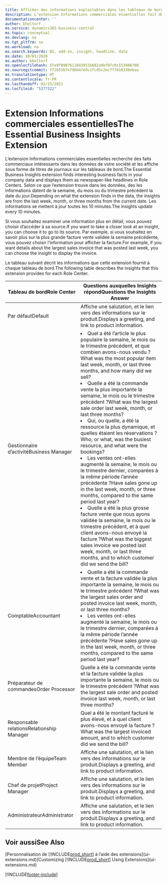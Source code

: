 ```yaml
---
title: Afficher des informations exploitables dans les tableaux de bord | Microsoft Docs
description: L’extension Informations commerciales essentielles fait défiler une série d’informations commerciales sur les tableaux de bord.
documentationcenter: ''
author: bholtorf
ms.service: dynamics365-business-central
ms.topic: conceptual
ms.devlang: na
ms.tgt_pltfrm: na
ms.workload: na
ms.search.keywords: BI, add-in, insight, headline, data
ms.date: 10/01/2020
ms.author: bholtorf
ms.openlocfilehash: 5fe9f0907611843951b682a9bf07c0c153486700
ms.sourcegitcommit: ff2b55b7e790447e0c1fcd5c2ec7f7610338ebaa
ms.translationtype: HT
ms.contentlocale: fr-FR
ms.lasthandoff: 02/15/2021
ms.locfileid: "5377322"
---
```

# <a name="the-essential-business-insights-extension"></a><span data-ttu-id="38fe5-103">Extension Informations commerciales essentielles</span><span class="sxs-lookup"><span data-stu-id="38fe5-103">The Essential Business Insights Extension</span></span>
<span data-ttu-id="38fe5-104">L’extension Informations commerciales essentielles recherche des faits commerciaux intéressants dans les données de votre société et les affiche sous forme de titres de journaux sur les tableaux de bord.</span><span class="sxs-lookup"><span data-stu-id="38fe5-104">The Essential Business Insights extension finds interesting business facts in your company data and displays them as newspaper-like headlines in Role Centers.</span></span> <span data-ttu-id="38fe5-105">Selon ce que l’extension trouve dans les données, des les informations datent de la semaine, du mois ou du trimestre précédent la date du jour.</span><span class="sxs-lookup"><span data-stu-id="38fe5-105">Depending on what the extension finds in the data, the insights are from the last week, month, or three months from the current date.</span></span> <span data-ttu-id="38fe5-106">Les informations se mettent à jour toutes les 10 minutes.</span><span class="sxs-lookup"><span data-stu-id="38fe5-106">The insights update every 10 minutes.</span></span>  

<span data-ttu-id="38fe5-107">Si vous souhaitez examiner une information plus en détail, vous pouvez choisir d’accéder à sa source.</span><span class="sxs-lookup"><span data-stu-id="38fe5-107">If you want to take a closer look at an insight, you can choose it to go to its source.</span></span> <span data-ttu-id="38fe5-108">Par exemple, si vous souhaitez en savoir plus sur la plus grande facture vente validée la semaine précédente, vous pouvez choisir l’information pour afficher la facture.</span><span class="sxs-lookup"><span data-stu-id="38fe5-108">For example, if you want details about the largest sales invoice that was posted last week, you can choose the insight to display the invoice.</span></span>

<span data-ttu-id="38fe5-109">Le tableau suivant décrit les informations que cette extension fournit à chaque tableau de bord.</span><span class="sxs-lookup"><span data-stu-id="38fe5-109">The following table describes the insights that this extension provides for each Role Center.</span></span>

|<span data-ttu-id="38fe5-110">Tableau de bord</span><span class="sxs-lookup"><span data-stu-id="38fe5-110">Role Center</span></span>|<span data-ttu-id="38fe5-111">Questions auxquelles Insights répond</span><span class="sxs-lookup"><span data-stu-id="38fe5-111">Questions the Insights Answer</span></span>|
|----|-----|
|<span data-ttu-id="38fe5-112">Par défaut</span><span class="sxs-lookup"><span data-stu-id="38fe5-112">Default</span></span>|<span data-ttu-id="38fe5-113">Affiche une salutation, et le lien vers des informations sur le produit.</span><span class="sxs-lookup"><span data-stu-id="38fe5-113">Displays a greeting, and link to product information.</span></span>|
|<span data-ttu-id="38fe5-114">Gestionnaire d’activité</span><span class="sxs-lookup"><span data-stu-id="38fe5-114">Business Manager</span></span>|<li> <span data-ttu-id="38fe5-115">Quel a été l’article le plus populaire la semaine, le mois ou le trimestre précédent, et que combien avons-nous vendu ?</span><span class="sxs-lookup"><span data-stu-id="38fe5-115">What was the most popular item last week, month, or last three months, and how many did we sell?</span></span><br><li> <span data-ttu-id="38fe5-116">Quelle a été la commande vente la plus importante la semaine, le mois ou le trimestre précédent ?</span><span class="sxs-lookup"><span data-stu-id="38fe5-116">What was the largest sale order last week, month, or last three months?</span></span><br><li> <span data-ttu-id="38fe5-117">Qui, ou quelle, a été la ressource la plus dynamique, et quelles étaient les réservations ?</span><span class="sxs-lookup"><span data-stu-id="38fe5-117">Who, or what, was the busiest resource, and what were the bookings?</span></span><br><li> <span data-ttu-id="38fe5-118">Les ventes ont-elles augmenté la semaine, le mois ou le trimestre dernier, comparées à la même période l’année précédente ?</span><span class="sxs-lookup"><span data-stu-id="38fe5-118">Have sales gone up in the last week, month, or three months, compared to the same period last year?</span></span><br><li> <span data-ttu-id="38fe5-119">Quelle a été la plus grosse facture vente que nous ayons validée la semaine, le mois ou le trimestre précédent, et à quel client avons-nous envoyé la facture ?</span><span class="sxs-lookup"><span data-stu-id="38fe5-119">What was the biggest sales invoice we posted last week, month, or last three months, and to which customer did we send the bill?</span></span></li> |
|<span data-ttu-id="38fe5-120">Comptable</span><span class="sxs-lookup"><span data-stu-id="38fe5-120">Accountant</span></span>|<li> <span data-ttu-id="38fe5-121">Quelle a été la commande vente et la facture validée la plus importante la semaine, le mois ou le trimestre précédent ?</span><span class="sxs-lookup"><span data-stu-id="38fe5-121">What was the largest sales order and posted invoice last week, month, or last three months?</span></span><br><li> <span data-ttu-id="38fe5-122">Les ventes ont-elles augmenté la semaine, le mois ou le trimestre dernier, comparées à la même période l’année précédente ?</span><span class="sxs-lookup"><span data-stu-id="38fe5-122">Have sales gone up in the last week, month, or three months, compared to the same period last year?</span></span> |
|<span data-ttu-id="38fe5-123">Préparateur de commandes</span><span class="sxs-lookup"><span data-stu-id="38fe5-123">Order Processor</span></span>| <span data-ttu-id="38fe5-124">Quelle a été la commande vente et la facture validée la plus importante la semaine, le mois ou le trimestre précédent ?</span><span class="sxs-lookup"><span data-stu-id="38fe5-124">What was the largest sale order and posted invoice last week, month, or last three months?</span></span>|
|<span data-ttu-id="38fe5-125">Responsable relations</span><span class="sxs-lookup"><span data-stu-id="38fe5-125">Relationship Manager</span></span>| <span data-ttu-id="38fe5-126">Quel a été le montant facturé le plus élevé, et à quel client avons-nous envoyé la facture ?</span><span class="sxs-lookup"><span data-stu-id="38fe5-126">What was the largest invoiced amount, and to which customer did we send the bill?</span></span>|
|<span data-ttu-id="38fe5-127">Membre de l’équipe</span><span class="sxs-lookup"><span data-stu-id="38fe5-127">Team Member</span></span>| <span data-ttu-id="38fe5-128">Affiche une salutation, et le lien vers des informations sur le produit.</span><span class="sxs-lookup"><span data-stu-id="38fe5-128">Displays a greeting, and link to product information.</span></span>|
|<span data-ttu-id="38fe5-129">Chef de projet</span><span class="sxs-lookup"><span data-stu-id="38fe5-129">Project Manager</span></span>| <span data-ttu-id="38fe5-130">Affiche une salutation, et le lien vers des informations sur le produit.</span><span class="sxs-lookup"><span data-stu-id="38fe5-130">Displays a greeting, and link to product information.</span></span>|
|<span data-ttu-id="38fe5-131">Administrateur</span><span class="sxs-lookup"><span data-stu-id="38fe5-131">Administrator</span></span>| <span data-ttu-id="38fe5-132">Affiche une salutation, et le lien vers des informations sur le produit.</span><span class="sxs-lookup"><span data-stu-id="38fe5-132">Displays a greeting, and link to product information.</span></span>|

## <a name="see-also"></a><span data-ttu-id="38fe5-133">Voir aussi</span><span class="sxs-lookup"><span data-stu-id="38fe5-133">See Also</span></span>
<span data-ttu-id="38fe5-134">[Personnalisation de [!INCLUDE[prod_short](includes/prod_short.md)] à l’aide des extensions](ui-extensions.md)</span><span class="sxs-lookup"><span data-stu-id="38fe5-134">[Customizing [!INCLUDE[prod_short](includes/prod_short.md)] Using Extensions](ui-extensions.md)</span></span>


[!INCLUDE[footer-include](includes/footer-banner.md)]